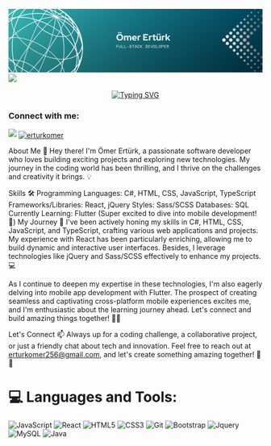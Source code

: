 ![MasterHead](https://github.com/erturkomer/Whatsapp-Web-Clone/blob/main/assets/images/Profile/Technology%20LinkedIn%20Banner%20in%20Blue%20White%20and%20Grey%20Modern%20Style.png)
![](https://komarev.com/ghpvc/?username=erturkomer&color=blue)

<div align="center">
 <a href="https://github.com/erturkomer">
  <img src="https://readme-typing-svg.demolab.com?font=Fira+Code&size=28&duration=3000&pause=500&center=true&vCenter=true&width=435&lines=%e2%9c%a8+Ömer+Ertürk+%e2%9c%a8;%f0%9f%93%9a+Software+Developer+%f0%9f%92%bb;Welcome+To+My+Profile+%f0%9f%91%80" alt="Typing SVG" />
 </a>
</div>



<h3 align="left">Connect with me:</h3>
<p align="left">
<a href="https://github.com/erturkomer"><img src="https://user-images.githubusercontent.com/73097560/115834477-dbab4500-a447-11eb-908a-139a6edaec5c.gif"></a>
<a href="https://medium.com/@erturkomer" target="blank"><img align="center" src="https://raw.githubusercontent.com/rahuldkjain/github-profile-readme-generator/master/src/images/icons/Social/medium.svg" alt="erturkomer" height="30" width="40" /></a>
</p>


About Me 🚀
Hey there! I'm Ömer Ertürk, a passionate software developer who loves building exciting projects and exploring new technologies. My journey in the coding world has been thrilling, and I thrive on the challenges and creativity it brings. 💡

Skills 🛠️
Programming Languages: C#, HTML, CSS, JavaScript, TypeScript
Frameworks/Libraries: React, jQuery
Styles: Sass/SCSS
Databases: SQL
Currently Learning: Flutter (Super excited to dive into mobile development! 📱)
My Journey 🌟
I've been actively honing my skills in C#, HTML, CSS, JavaScript, and TypeScript, crafting various web applications and projects. My experience with React has been particularly enriching, allowing me to build dynamic and interactive user interfaces. Besides, I leverage technologies like jQuery and Sass/SCSS effectively to enhance my projects. 💻

As I continue to deepen my expertise in these technologies, I'm also eagerly delving into mobile app development with Flutter. The prospect of creating seamless and captivating cross-platform mobile experiences excites me, and I'm enthusiastic about the learning journey ahead. Let's connect and build amazing things together! 🚀✨

Let's Connect 📫
Always up for a coding challenge, a collaborative project, or just a friendly chat about tech and innovation. Feel free to reach out at erturkomer256@gmail.com, and let's create something amazing together! 🌟🚀





# 💻 Languages and Tools:
![JavaScript](https://img.shields.io/badge/javascript-%23323330.svg?style=for-the-badge&logo=javascript&logoColor=%23F7DF1E)
![React](https://img.shields.io/badge/react-%2320232a.svg?style=for-the-badge&logo=react&logoColor=%2361DAFB)
![HTML5](https://img.shields.io/badge/html5-%23E34F26.svg?style=for-the-badge&logo=html5&logoColor=white)
![CSS3](https://img.shields.io/badge/css3-%231572B6.svg?style=for-the-badge&logo=css3&logoColor=white)
![Git](https://img.shields.io/badge/git-%23F05033.svg?style=for-the-badge&logo=git&logoColor=white)
![Bootstrap](https://img.shields.io/badge/bootstrap-%23563D7C.svg?style=for-the-badge&logo=bootstrap&logoColor=white)
![Jquery](https://img.shields.io/badge/jQuery-%230769AD.svg?logo=jquery&style=for-the-badge&logoColor=white)
![MySQL](https://img.shields.io/badge/mysql-%2300f.svg?style=for-the-badge&logo=mysql&logoColor=white)
![Java](https://img.shields.io/badge/java-%23ED8B00.svg?style=for-the-badge&logo=java&logoColor=white)
